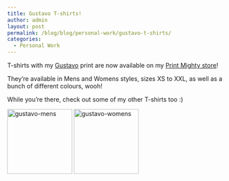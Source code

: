 ```yaml
---
title: Gustavo T-shirts!
author: admin
layout: post
permalink: /blog/blog/personal-work/gustavo-t-shirts/
categories:
  - Personal Work
---
```

T-shirts with my [Gustavo][1] print are now available on my <a href="http://thecrypt.printmighty.co.nz" target="_blank">Print Mighty store</a>!

They&#8217;re available in Mens and Womens styles, sizes XS to XXL, as well as a bunch of different colours, wooh!

While you&#8217;re there, check out some of my other T-shirts too :)

<a href="http://thecrypt.printmighty.co.nz/products/gustavo" target="_blank"><img src="{{ site.baseurl }}/img/wp-uploads/2014/08/gustavo-mens-150x150.jpg" alt="gustavo-mens" width="150" height="150" class="alignnone size-thumbnail wp-image-379" /></a> <a href="http://thecrypt.printmighty.co.nz/products/gustavo-2" target="_blank"><img src="{{ site.baseurl }}/img/wp-uploads/2014/08/gustavo-womens-150x150.jpg" alt="gustavo-womens" width="150" height="150" class="alignnone size-thumbnail wp-image-380" /></a>

 [1]: http://thecrypt.co.nz/category/portfolio/2d/illustration/gustavo/ "Gustavo"